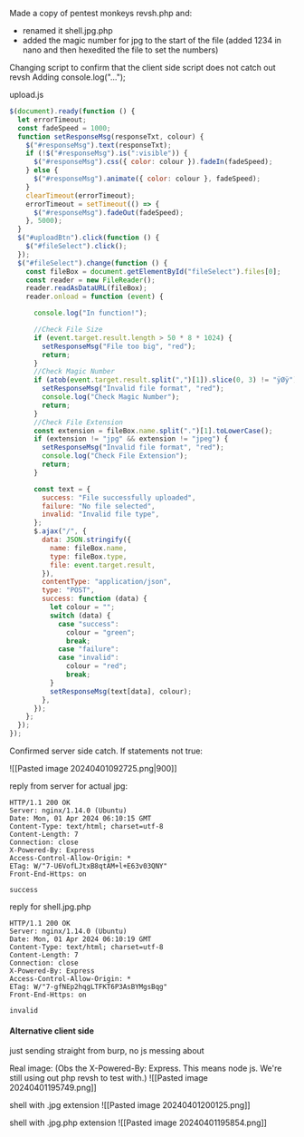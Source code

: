 
Made a copy of pentest monkeys revsh.php and:
- renamed it shell.jpg.php
- added the magic number for jpg to the start of the file (added 1234 in nano and then hexedited the file to set the numbers)


Changing script to confirm that the client side script does not catch out revsh
Adding console.log("...");

upload.js
```js
$(document).ready(function () {
  let errorTimeout;
  const fadeSpeed = 1000;
  function setResponseMsg(responseTxt, colour) {
    $("#responseMsg").text(responseTxt);
    if (!$("#responseMsg").is(":visible")) {
      $("#responseMsg").css({ color: colour }).fadeIn(fadeSpeed);
    } else {
      $("#responseMsg").animate({ color: colour }, fadeSpeed);
    }
    clearTimeout(errorTimeout);
    errorTimeout = setTimeout(() => {
      $("#responseMsg").fadeOut(fadeSpeed);
    }, 5000);
  }
  $("#uploadBtn").click(function () {
    $("#fileSelect").click();
  });
  $("#fileSelect").change(function () {
    const fileBox = document.getElementById("fileSelect").files[0];
    const reader = new FileReader();
    reader.readAsDataURL(fileBox);
    reader.onload = function (event) {

	  console.log("In function!");

	  //Check File Size
      if (event.target.result.length > 50 * 8 * 1024) {
        setResponseMsg("File too big", "red");
        return;
      }
      //Check Magic Number
      if (atob(event.target.result.split(",")[1]).slice(0, 3) != "ÿØÿ") {
        setResponseMsg("Invalid file format", "red");
        console.log("Check Magic Number");
        return;
      }
      //Check File Extension
      const extension = fileBox.name.split(".")[1].toLowerCase();
      if (extension != "jpg" && extension != "jpeg") {
        setResponseMsg("Invalid file format", "red");
        console.log("Check File Extension");
        return;
      }

      const text = {
        success: "File successfully uploaded",
        failure: "No file selected",
        invalid: "Invalid file type",
      };
      $.ajax("/", {
        data: JSON.stringify({
          name: fileBox.name,
          type: fileBox.type,
          file: event.target.result,
        }),
        contentType: "application/json",
        type: "POST",
        success: function (data) {
          let colour = "";
          switch (data) {
            case "success":
              colour = "green";
              break;
            case "failure":
            case "invalid":
              colour = "red";
              break;
          }
          setResponseMsg(text[data], colour);
        },
      });
    };
  });
});

```

Confirmed server side catch. If statements not true:

![[Pasted image 20240401092725.png|900]]

reply from server for actual jpg:

```http
HTTP/1.1 200 OK
Server: nginx/1.14.0 (Ubuntu)
Date: Mon, 01 Apr 2024 06:10:15 GMT
Content-Type: text/html; charset=utf-8
Content-Length: 7
Connection: close
X-Powered-By: Express
Access-Control-Allow-Origin: *
ETag: W/"7-U6VofLJtxB8qtAM+l+E63v03QNY"
Front-End-Https: on

success
```

reply for shell.jpg.php

```http
HTTP/1.1 200 OK
Server: nginx/1.14.0 (Ubuntu)
Date: Mon, 01 Apr 2024 06:10:19 GMT
Content-Type: text/html; charset=utf-8
Content-Length: 7
Connection: close
X-Powered-By: Express
Access-Control-Allow-Origin: *
ETag: W/"7-gfNEp2hqgLTFKT6P3AsBYMgsBqg"
Front-End-Https: on

invalid
```

#### Alternative client side

just sending straight from burp, no js messing about

Real image: (Obs the X-Powered-By: Express. This means node js. We're still using out php revsh to test with.)
![[Pasted image 20240401195749.png]]

shell with .jpg extension
![[Pasted image 20240401200125.png]]

shell with .jpg.php extension
![[Pasted image 20240401195854.png]]

